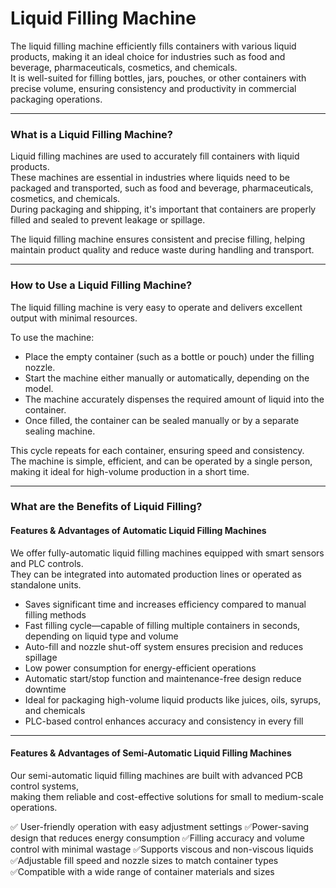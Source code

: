 # Liquid Filling Machine

The liquid filling machine efficiently fills containers with various liquid products, making it an ideal choice for industries such as food and beverage, pharmaceuticals, cosmetics, and chemicals.  
It is well-suited for filling bottles, jars, pouches, or other containers with precise volume, ensuring consistency and productivity in commercial packaging operations.

---

### What is a Liquid Filling Machine?

Liquid filling machines are used to accurately fill containers with liquid products.  
These machines are essential in industries where liquids need to be packaged and transported, such as food and beverage, pharmaceuticals, cosmetics, and chemicals.  
During packaging and shipping, it's important that containers are properly filled and sealed to prevent leakage or spillage.  

The liquid filling machine ensures consistent and precise filling, helping maintain product quality and reduce waste during handling and transport.

---

### How to Use a Liquid Filling Machine?

The liquid filling machine is very easy to operate and delivers excellent output with minimal resources.  

To use the machine:
- Place the empty container (such as a bottle or pouch) under the filling nozzle.
- Start the machine either manually or automatically, depending on the model.
- The machine accurately dispenses the required amount of liquid into the container.
- Once filled, the container can be sealed manually or by a separate sealing machine.

This cycle repeats for each container, ensuring speed and consistency.  
The machine is simple, efficient, and can be operated by a single person, making it ideal for high-volume production in a short time.

---

### What are the Benefits of Liquid Filling?

#### Features & Advantages of Automatic Liquid Filling Machines

We offer fully-automatic liquid filling machines equipped with smart sensors and PLC controls.  
They can be integrated into automated production lines or operated as standalone units.

- Saves significant time and increases efficiency compared to manual filling methods
- Fast filling cycle—capable of filling multiple containers in seconds, depending on liquid type and volume
- Auto-fill and nozzle shut-off system ensures precision and reduces spillage
- Low power consumption for energy-efficient operations
- Automatic start/stop function and maintenance-free design reduce downtime
- Ideal for packaging high-volume liquid products like juices, oils, syrups, and chemicals
- PLC-based control enhances accuracy and consistency in every fill

---

#### Features & Advantages of Semi-Automatic Liquid Filling Machines

Our semi-automatic liquid filling machines are built with advanced PCB control systems,  
making them reliable and cost-effective solutions for small to medium-scale operations.

✅ User-friendly operation with easy adjustment settings
✅Power-saving design that reduces energy consumption
✅Filling accuracy and volume control with minimal wastage
✅Supports viscous and non-viscous liquids
✅Adjustable fill speed and nozzle sizes to match container types
✅Compatible with a wide range of container materials and sizes
